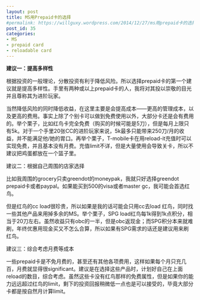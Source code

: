 ```yaml
---
layout: post
title: MS用Prepaid卡的选择
#permalink: https://willguxy.wordpress.com/2014/12/27/ms用prepaid卡的选择/index.html
post_id: 35
categories: 
- MS
- prepaid card
- reloadable card
---
```


**建议一：提高多样性**


根据投资的一般理论，分散投资有利于降低风险。所以选择prepaid卡的第一个建议就是提高多样性。手里有两种或以上prepaid卡的人，我将对其投以崇敬的目光并且尊称其为进阶玩家。

当然降低风险的同时降低收益，在这里主要是会提高成本——更高的管理成本，以及更高的费用。事实上除了个别卡可以做到免费使用以外，大部分卡还是会有费用的。举个栗子，比如红鸟卡完全免费（购买的时候可能是5刀），但是每月上限只有5k。对于一个手里20张CC的进阶玩家来说，5k最多只能带来250刀/月的收益，并不能满足他/她的胃口。再举个栗子，T-mobile卡在用reload-it充值时可以实现免费，并且基本没有月费。充值limit不详，但是大量使用会导致关卡，所以不建议把鸡蛋都放在一个篮子里。

建议二：根据自己周围的店家选择

比如我周围的grocery只卖greendot的moneypak，我就只好选择greendot prepaid卡或者paypal。如果能买到500的visa或者master gc，我可能会首选红鸟。

但是红鸟的cc load很珍贵，所以如果是我的话可能会只用cc去load 红鸟，同时找一些其他产品来用掉多余的MS。举个栗子，SPG load红鸟每1k得到1k点积分，相当于20刀左右。虽然收益只有obc的一半，但是obc返现金；而SPG积分本来就难刷，年终优惠用现金买又不怎么合算，所以如果有SPG需求的话还是建议用来刷红鸟。

建议三：综合考虑月费等成本

一些prepaid卡是不免月费的，甚至还有其他各项费用，这样如果每个月只充几百，月费就显得很significant。建议是在选择这些产品时，计划好自己在上面reload的数目，综合考虑。虽然这些卡没有红鸟那样的免费属性，但是如果你的能力远远超过红鸟的limit，剩下的投资回报稍微低一点也是可以接受的，毕竟大部分卡都是按自然月计算limit。